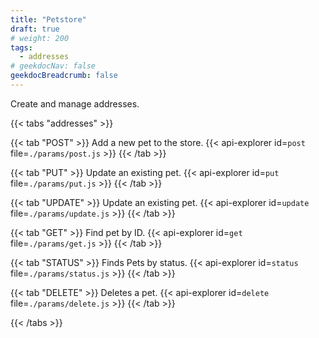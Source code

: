 ```yaml
---
title: "Petstore"
draft: true
# weight: 200
tags:
  - addresses
# geekdocNav: false
geekdocBreadcrumb: false
---
```


Create and manage addresses.

{{< tabs "addresses" >}}

{{< tab "POST" >}}
Add a new pet to the store.
{{< api-explorer id=`post` file=`./params/post.js` >}}
{{< /tab >}}

{{< tab "PUT" >}}
Update an existing pet.
{{< api-explorer id=`put` file=`./params/put.js` >}}
{{< /tab >}}

{{< tab "UPDATE" >}}
Update an existing pet.
{{< api-explorer id=`update` file=`./params/update.js` >}}
{{< /tab >}}

{{< tab "GET" >}}
Find pet by ID.
{{< api-explorer id=`get` file=`./params/get.js` >}}
{{< /tab >}}

{{< tab "STATUS" >}}
Finds Pets by status.
{{< api-explorer id=`status` file=`./params/status.js` >}}
{{< /tab >}}

{{< tab "DELETE" >}}
Deletes a pet.
{{< api-explorer id=`delete` file=`./params/delete.js` >}}
{{< /tab >}}

{{< /tabs >}}
